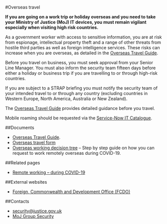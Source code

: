 #Overseas travel

**If you are going on a work trip or holiday overseas and you need to take your Ministry of Justice (MoJ) IT devices, you must remain vigilant especially when visiting high risk countries.**

As a government worker with access to sensitive information, you are at risk from espionage, intellectual property theft and a range of other threats from hostile third parties as well as foreign intelligence services. These risks can increase when you are overseas, as detailed in the [Overseas Travel Guide](https://security-guidance.service.justice.gov.uk/gs/overseas-travel-guide-v1-5-apr-2022.docx).

Before you travel on business, you must seek approval from your Senior Line Manager. You must also inform the security team fifteen days before either a holiday or business trip if you are travelling to or through high-risk countries.

If you are subject to a STRAP briefing you must notify the security team of your intended travel to or through any country (excluding countries in Western Europe, North America, Australia or New Zealand).

The [Overseas Travel Guide](https://security-guidance.service.justice.gov.uk/gs/overseas-travel-guide-v1-5-apr-2022.docx) provides detailed guidance before you travel.

Mobile roaming should be requested via the [Service-Now IT Catalogue](https://mojprod.service-now.com/moj_sp).

##Documents

* [Overseas Travel Guide](https://security-guidance.service.justice.gov.uk/gs/overseas-travel-guide-v1-5-apr-2022.docx).
* [Overseas travel form](/gs/overseas-travel-form.docx)
* [Overseas working decision tree](/documents/2020/09/overseas-working-decision-tree.docx) – Step by step guide on how you can request to work remotely overseas during COVID-19.

##Related pages

* [Remote working – during COVID-19](/guidance/security/emergencies/coronavirus-guidance/security/remote-working/)

##External websites

* [Foreign, Commonwealth and Development Office (FCDO)](https://www.gov.uk/government/organisations/foreign-commonwealth-office)

##Contacts

* [security@justice.gov.uk](mailto:security@justice.gov.uk)
* [MoJ Group Security](mailto:mojgroupsecurity@justice.gov.uk)

